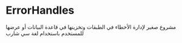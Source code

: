 # ErrorHandles
مشروع صغير لإدارة الأخطاء في الطبقات وتخزينها في قاعدة البيانات أو عرضها للمستخدم باستخدام لغة سي شارب
